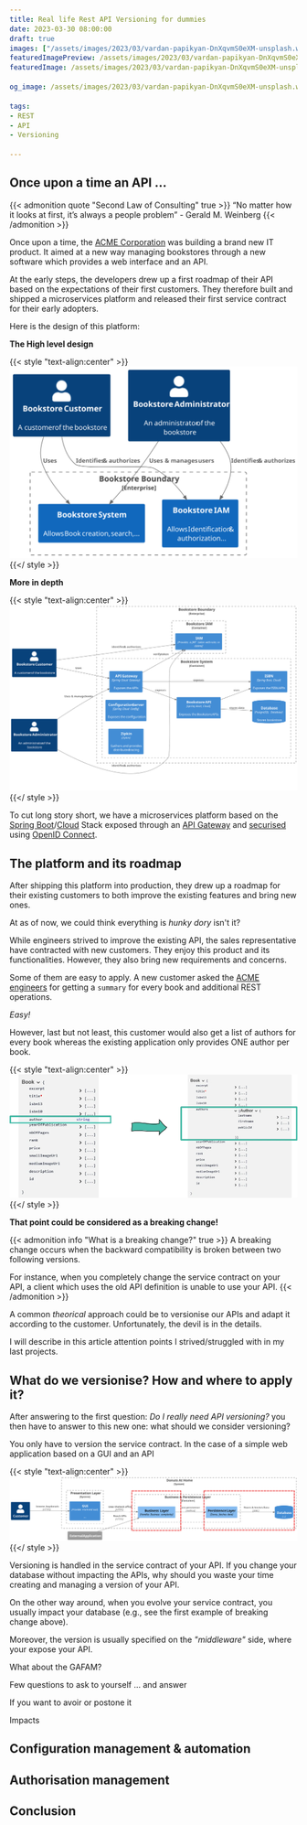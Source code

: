 ```yaml
---
title: Real life Rest API Versioning for dummies
date: 2023-03-30 08:00:00
draft: true
images: ["/assets/images/2023/03/vardan-papikyan-DnXqvmS0eXM-unsplash.webp"]
featuredImagePreview: /assets/images/2023/03/vardan-papikyan-DnXqvmS0eXM-unsplash.webp
featuredImage: /assets/images/2023/03/vardan-papikyan-DnXqvmS0eXM-unsplash.webp

og_image: /assets/images/2023/03/vardan-papikyan-DnXqvmS0eXM-unsplash.webp

tags:
- REST
- API
- Versioning

---
```


## Once upon a time an API ...

{{< admonition quote "Second Law of Consulting" true >}}
“No matter how it looks at first, it’s always a people problem” - Gerald M. Weinberg
{{< /admonition >}}

Once upon a time, the [ACME Corporation](https://en.wikipedia.org/wiki/Acme_Corporation) was building a brand new IT product. 
It aimed at a new way managing bookstores through a new software which provides a web interface and an API.

At the early steps, the developers drew up a first roadmap of their API based on the expectations of their first customers.
They therefore built and shipped a microservices platform and released their first service contract for their early adopters.

Here is the design of this platform:

**The High level design**

{{< style "text-align:center" >}}
![c4 context diagram](/assets/images/2023/03/Bookstore-System_Context_diagram_for_Bookstore_System.svg )
{{</ style >}}

**More in depth**

{{< style "text-align:center" >}}
![c4 container diagram](/assets/images/2023/03/Bookstore-Container_Context_diagram_for_Bookstore_System.svg )
{{</ style >}}

To cut long story short, we have a microservices platform based on the [Spring Boot](https://docs.spring.io/spring-boot/docs/)/[Cloud](https://docs.spring.io/spring-boot/docs/) Stack exposed through an [API Gateway](https://spring.io/projects/spring-cloud-gateway) and [securised](https://github.com/spring-projects/spring-authorization-server/) using [OpenID Connect](https://openid.net/).

## The platform and its roadmap

After shipping this platform into production, they drew up a roadmap for their existing customers to both improve the existing features and bring new ones.

At as of now, we could think everything is _hunky dory_ isn't it?

While engineers strived to improve the existing API, the sales representative have contracted with new customers.
They enjoy this product and its functionalities.
However, they also bring new requirements and concerns.

Some of them are easy to apply. 
A new customer asked the [ACME engineers](https://en.wikipedia.org/wiki/Acme_Corporation)  for getting a ``summary`` for every book and additional REST operations. 

_Easy!_

However, last but not least, this customer would also get a list of authors for every book whereas the existing application only provides ONE author per book. 

{{< style "text-align:center" >}}
![c4 context diagram](/assets/images/2023/03/breaking_change.webp )
{{</ style >}}

**That point could be considered as a breaking change!**

{{< admonition info "What is a breaking change?" true >}}
A breaking change occurs when the backward compatibility is broken between two following versions.

For instance, when you completely change the service contract on your API, a client which uses the old API definition is unable to use your API.
{{< /admonition >}}

A common _theorical_ approach could be to versionise our APIs and adapt it according to the customer. 
Unfortunately, the devil is in the details.

I will describe in this article attention points I strived/struggled with in my last projects.

## What do we versionise? How and where to apply it?

After answering to the first question: _Do I really need API versioning?_ you then have to answer to this new one: what should we consider versioning?

You only have to version the service contract. 
In the case of a simple web application based on a GUI and an API

{{< style "text-align:center" >}}
![c4 context diagram](/assets/images/2023/03/monolith-Donuts___Home_Monolith.svg )
{{</ style >}}

Versioning is handled in the service contract of your API.
If you change your database without impacting the APIs, why should you waste your time creating and managing a version of your API.

On the other way around, when you evolve your service contract, you usually impact your database (e.g., see the first example of breaking change above).

Moreover, the version is usually specified on the _"middleware"_ side, where your expose your API. 


What about the GAFAM?


Few questions to ask to yourself ... and answer

If you want to avoir or postone it

Impacts

## Configuration management & automation

## Authorisation management

## Conclusion





